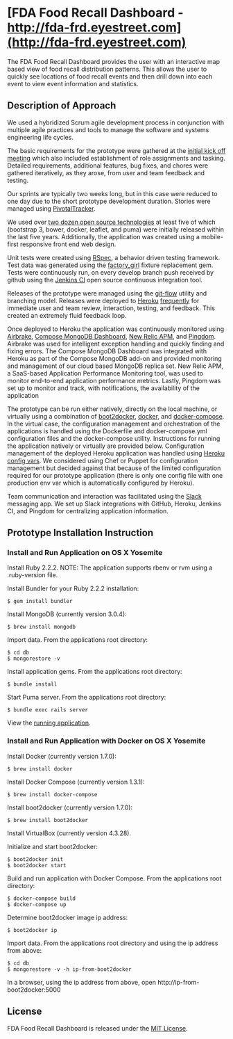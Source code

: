 # [FDA Food Recall Dashboard - http://fda-frd.eyestreet.com](http://fda-frd.eyestreet.com)

The FDA Food Recall Dashboard provides the user with an interactive map based view of food recall distribution patterns. This allows the user to quickly see locations of food recall events and then drill down into each event to view event information and statistics.

## Description of Approach

We used a hybridized Scrum agile development process in conjunction with multiple agile practices and tools to manage the software and systems engineering life cycles.

The basic requirements for the prototype were gathered at the [initial kick off meeting](https://github.com/eyestreet/fda_frd/raw/gh-pages/documents/GSA_18F_Agile_Delivery_Services_Kick-Off_Meeting_Minutes.pdf) which also included establishment of role assignments and tasking.  Detailed requirements, additional features, bug fixes, and chores were gathered iteratively, as they arose, from user and team feedback and testing.

Our sprints are typically two weeks long, but in this case were reduced to one day due to the short prototype development duration.  Stories were managed using [PivotalTracker](https://www.pivotaltracker.com/n/projects/1375328 "PivotalTracker FDA Food Recall Dashboard Project").

We used over [two dozen open source technologies](http://fda-frd.eyestreet.com/about) at least five of which (bootstrap 3, bower, docker, leaflet, and puma) were initially released within the last five years.  Additionally, the application was created using a mobile-first responsive front end web design.

Unit tests were created using [RSpec](http://rspec.info/), a behavior driven testing framework.  Test data was generated using the [factory_girl](https://github.com/thoughtbot/factory_girl) fixture replacement gem.  Tests were continuously run, on every develop branch push received by github using the [Jenkins CI](https://jenkins-ci.org/) open source continuous integration tool.

Releases of the prototype were managed using the [git-flow](https://github.com/nvie/gitflow) utility and branching model.  Releases were deployed to [Heroku](https://dashboard.heroku.com/) [frequently](https://github.com/eyestreet/fda_frd/releases) for immediate user and team review, interaction, testing, and feedback.  This created an extremely fluid feedback loop.

Once deployed to Heroku the application was continuously monitored using [Airbrake](https://airbrake.io/), [Compose MongoDB Dashboard](https://www.compose.io/), [New Relic APM](https://newrelic.com/), and [Pingdom](https://www.pingdom.com).  Airbrake was used for intelligent exception handling and quickly finding and fixing errors.  The Compose MongoDB Dashboard was integrated with Heroku as part of the Compose MongoDB add-on and provided monitoring and management of our cloud based MongoDB replica set.  New Relic APM, a SaaS-based Application Performance Monitoring tool, was used to monitor end-to-end application performance metrics. Lastly, Pingdom was set up to monitor and track, with notifications, the availability of the application

The prototype can be run either natively, directly on the local machine, or virtually using a combination of [boot2docker](https://github.com/boot2docker/boot2docker), [docker](https://www.docker.com/), and [docker-compose](https://github.com/docker/compose).  In the virtual case, the configuration management and orchestration of the applications is handled using the Dockerfile and docker-compose.yml configuration files and the docker-compose utility.  Instructions for running the application natively or virtually are provided below.  Configuration management of the deployed Heroku application was handled using [Heroku config vars](https://devcenter.heroku.com/articles/config-vars).  We considered using Chef or Puppet for configuration management but decided against that because of the limited configuration required for our prototype application (there is only one config file with one production env var which is automatically configured by Heroku).

Team communication and interaction was facilitated using the [Slack](https://slack.com/) messaging app.  We set up Slack integrations with GitHub, Heroku, Jenkins CI, and Pingdom for centralizing application information.

## Prototype Installation Instruction

### Install and Run Application on OS X Yosemite

Install Ruby 2.2.2. NOTE: The application supports rbenv or rvm using a .ruby-version file.

Install Bundler for your Ruby 2.2.2 installation:

    $ gem install bundler

Install MongoDB (currently version 3.0.4):

    $ brew install mongodb

Import data. From the applications root directory:

    $ cd db
    $ mongorestore -v

Install application gems. From the applications root directory:

    $ bundle install

Start Puma server. From the applications root directory:

    $ bundle exec rails server

View the [running application](http://localhost:3000).

### Install and Run Application with Docker on OS X Yosemite

Install Docker (currently version 1.7.0):

    $ brew install docker

Install Docker Compose (currently version 1.3.1):

    $ brew install docker-compose

Install boot2docker (currently version 1.7.0):

    $ brew install boot2docker

Install VirtualBox (currently version 4.3.28).

Initialize and start boot2docker:

    $ boot2docker init
    $ boot2docker start

Build and run application with Docker Compose. From the applications root directory:

    $ docker-compose build
    $ docker-compose up

Determine boot2docker image ip address:

    $ boot2docker ip

Import data. From the applications root directory and using the ip address from above:

    $ cd db
    $ mongorestore -v -h ip-from-boot2docker

In a browser, using the ip address from above, open http://ip-from-boot2docker:5000

## License

FDA Food Recall Dashboard is released under the [MIT License](http://www.opensource.org/licenses/MIT).
